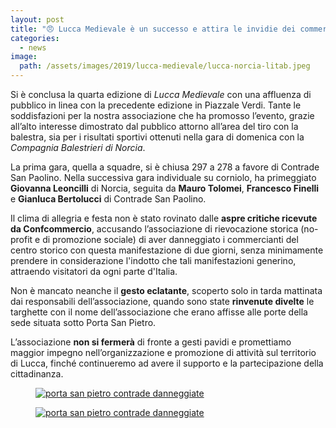 ```yaml
---
layout: post
title: "😠 Lucca Medievale è un successo e attira le invidie dei commercianti del centro storico"
categories:
  - news
image:
  path: /assets/images/2019/lucca-medievale/lucca-norcia-litab.jpeg
---
```


Si è conclusa la quarta edizione di *Lucca Medievale* con una affluenza di
pubblico in linea con la precedente edizione in Piazzale Verdi. Tante le
soddisfazioni per la nostra associazione che ha promosso l’evento, grazie
all’alto interesse dimostrato dal pubblico attorno all’area del tiro con la
balestra, sia per i risultati sportivi ottenuti nella gara di domenica con la
*Compagnia Balestrieri di Norcia*.

<!-- more -->

La prima gara, quella a squadre, si è chiusa 297 a 278 a favore di Contrade San
Paolino. Nella successiva gara individuale su corniolo, ha primeggiato
**Giovanna Leoncilli** di Norcia, seguita da **Mauro Tolomei**, **Francesco
Finelli** e **Gianluca Bertolucci** di Contrade San Paolino.

Il clima di allegria e festa non è stato rovinato dalle **aspre critiche
ricevute da Confcommercio**, accusando l’associazione di rievocazione storica
(no-profit e di promozione sociale) di aver danneggiato i commercianti del
centro storico con questa manifestazione di due giorni, senza  minimamente
prendere in considerazione l'indotto che tali manifestazioni generino, attraendo
visitatori da ogni parte d'Italia.

Non è mancato neanche il **gesto eclatante**, scoperto solo in tarda mattinata
dai responsabili dell’associazione, quando sono state **rinvenute divelte** le
targhette con il nome dell’associazione che erano affisse alle porte della sede
situata sotto Porta San Pietro.

L’associazione **non si fermerà** di fronte a gesti pavidi e promettiamo maggior
impegno nell’organizzazione e promozione di attività sul territorio di Lucca,
finché continueremo ad avere il supporto e la partecipazione della
cittadinanza.

<figure class="align-center">
  <a href="{{ 'assets/images/2019/lucca-medievale/targhetta-porta-divelta-01.jpeg' | absolute_url }}">
    <img src="{{ 'assets/images/2019/lucca-medievale/targhetta-porta-divelta-01.jpeg' | absolute_url }}" alt="porta san pietro contrade danneggiate">
  </a>
</figure>

<figure class="align-center">
  <a href="{{ 'assets/images/2019/lucca-medievale/targhetta-porta-divelta-02.jpeg' | absolute_url }}">
    <img src="{{ 'assets/images/2019/lucca-medievale/targhetta-porta-divelta-02.jpeg' | absolute_url }}" alt="porta san pietro contrade danneggiate">
  </a>
</figure>